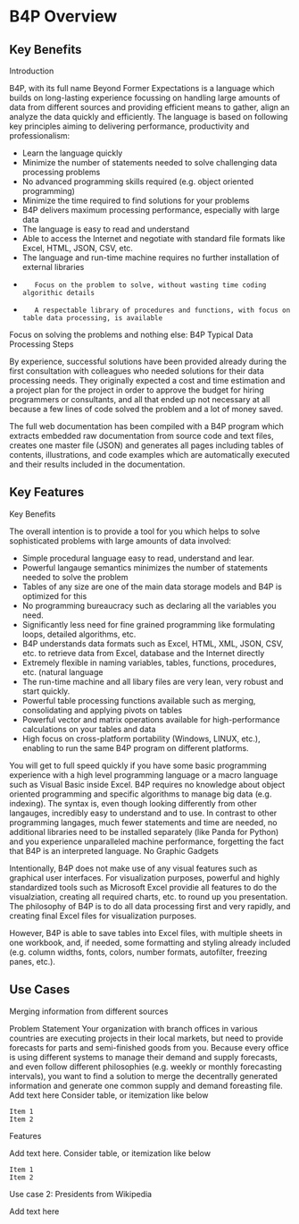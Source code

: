 # B4P Overview



## Key Benefits



Introduction

B4P, with its full name Beyond Former Expectations is a language which builds on long-lasting experience focussing on handling large amounts of data from different sources and providing efficient means to gather, align an analyze the data quickly and efficiently. The language is based on following key principles aiming to delivering performance, productivity and professionalism:

* Learn the language quickly
*   Minimize the number of statements needed to solve challenging data processing problems
*   No advanced programming skills required (e.g. object oriented programming)
*    Minimize the time required to find solutions for your problems
*    B4P delivers maximum processing performance, especially with large data
*    The language is easy to read and understand
*    Able to access the Internet and negotiate with standard file formats like Excel, HTML, JSON, CSV, etc.
*    The language and run-time machine requires no further installation of external libraries
*        Focus on the problem to solve, without wasting time coding algorithic details
*        A respectable library of procedures and functions, with focus on table data processing, is available 


Focus on solving the problems and nothing else:
B4P Typical Data Processing Steps

By experience, successful solutions have been provided already during the first consultation with colleagues who needed solutions for their data processing needs. They originally expected a cost and time estimation and a project plan for the project in order to approve the budget for hiring programmers or consultants, and all that ended up not necessary at all because a few lines of code solved the problem and a lot of money saved.

The full web documentation has been compiled with a B4P program which extracts embedded raw documentation from source code and text files, creates one master file (JSON) and generates all pages including tables of contents, illustrations, and code examples which are automatically executed and their results included in the documentation.







## Key Features



Key Benefits

The overall intention is to provide a tool for you which helps to solve sophisticated problems with large amounts of data involved:

*    Simple procedural language easy to read, understand and lear.
*    Powerful langauge semantics minimizes the number of statements needed to solve the problem
*    Tables of any size are one of the main data storage models and B4P is optimized for this
*    No programming bureaucracy such as declaring all the variables you need.
*    Significantly less need for fine grained programming like formulating loops, detailed algorithms, etc.
*    B4P understands data formats such as Excel, HTML, XML, JSON, CSV, etc. to retrieve data from Excel, database and the Internet directly
*    Extremely flexible in naming variables, tables, functions, procedures, etc. (natural language
*    The run-time machine and all libary files are very lean, very robust and start quickly.
*    Powerful table processing functions available such as merging, consolidating and applying pivots on tables
*    Powerful vector and matrix operations available for high-performance calculations on your tables and data
*    High focus on cross-platform portability (Windows, LINUX, etc.), enabling to run the same B4P program on different platforms. 

You will get to full speed quickly if you have some basic programming experience with a high level programming language or a macro language such as Visual Basic inside Excel. B4P requires no knowledge about object oriented programming and specific algorithms to manage big data (e.g. indexing). The syntax is, even though looking differently from other langauges, incredibly easy to understand and to use. In contrast to other programming langages, much fewer statements and time are needed, no additional libraries need to be installed separately (like Panda for Python) and you experience unparalleled machine performance, forgetting the fact that B4P is an interpreted language.
No Graphic Gadgets

Intentionally, B4P does not make use of any visual features such as graphical user interfaces. For visualization purposes, powerful and highly standardized tools such as Microsoft Excel providie all features to do the visualziation, creating all required charts, etc. to round up you presentation. The philosophy of B4P is to do all data processing first and very rapidly, and creating final Excel files for visualization purposes.

However, B4P is able to save tables into Excel files, with multiple sheets in one workbook, and, if needed, some formatting and styling already included (e.g. column widths, fonts, colors, number formats, autofilter, freezing panes, etc.).





## Use Cases


Merging information from different sources

Problem Statement
Your organization with branch offices in various countries are executing projects in their local markets, but need to provide forecasts for parts and semi-finished goods from you. Because every office is using different systems to manage their demand and supply forecasts, and even follow different philosophies (e.g. weekly or monthly forecasting intervals), you want to find a solution to merge the decentrally generated information and generate one common supply and demand foreasting file. Add text here Consider table, or itemization like below

    Item 1
    Item 2 

Features

Add text here. Consider table, or itemization like below

    Item 1
    Item 2 

Use case 2: Presidents from Wikipedia

Add text here

